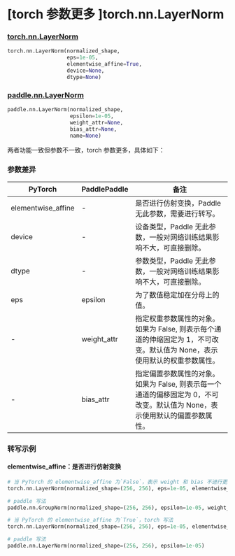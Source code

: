 # [torch 参数更多 ]torch.nn.LayerNorm
### [torch.nn.LayerNorm](https://pytorch.org/docs/stable/generated/torch.nn.LayerNorm.html?highlight=layernorm#torch.nn.LayerNorm)

```python
torch.nn.LayerNorm(normalized_shape,
                   eps=1e-05,
                   elementwise_affine=True,
                   device=None,
                   dtype=None)
```

### [paddle.nn.LayerNorm](https://www.paddlepaddle.org.cn/documentation/docs/zh/api/paddle/nn/LayerNorm_cn.html#layernorm)

```python
paddle.nn.LayerNorm(normalized_shape,
                    epsilon=1e-05,
                    weight_attr=None,
                    bias_attr=None,
                    name=None)
```

两者功能一致但参数不一致，torch 参数更多，具体如下：
### 参数差异
| PyTorch       | PaddlePaddle | 备注                                                   |
| ------------- | ------------ | ------------------------------------------------------ |
| elementwise_affine        | -            | 是否进行仿射变换，Paddle 无此参数，需要进行转写。         |
| device        | -            | 设备类型，Paddle 无此参数，一般对网络训练结果影响不大，可直接删除。 |
| dtype         | -            | 参数类型，Paddle 无此参数，一般对网络训练结果影响不大，可直接删除。         |
| eps           | epsilon      | 为了数值稳定加在分母上的值。                                     |
| -             | weight_attr  | 指定权重参数属性的对象。如果为 False, 则表示每个通道的伸缩固定为 1，不可改变。默认值为 None，表示使用默认的权重参数属性。 |
| -             | bias_attr    | 指定偏置参数属性的对象。如果为 False, 则表示每一个通道的偏移固定为 0，不可改变。默认值为 None，表示使用默认的偏置参数属性。 |


### 转写示例
#### elementwise_affine：是否进行仿射变换
```python
# 当 PyTorch 的 elementwise_affine 为`False`，表示 weight 和 bias 不进行更新，torch 写法
torch.nn.LayerNorm(normalized_shape=(256, 256), eps=1e-05, elementwise_affine=False)

# paddle 写法
paddle.nn.GroupNorm(normalized_shape=(256, 256), epsilon=1e-05, weight_attr=False, bias_attr=False)

# 当 PyTorch 的 elementwise_affine 为`True`，torch 写法
torch.nn.LayerNorm(normalized_shape=(256, 256), eps=1e-05, elementwise_affine=True)

# paddle 写法
paddle.nn.LayerNorm(normalized_shape=(256, 256), epsilon=1e-05)
```
